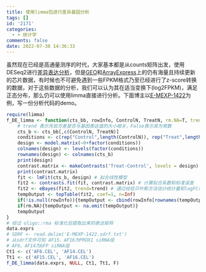 ```yaml
---
title: 使用limma包进行差异基因分析
tags: []
id: '2171'
categories:
  - - 统计学
comments: false
date: 2022-07-30 14:36:33
---
```


虽然现在已经是高通量测序的时代，大家基本都是从counts矩阵出发，使用DESeq2进行[差异表达分析](https://occdn.limour.top/2132.html)，但是[GEO](https://www.ncbi.nlm.nih.gov/geo/)和[ArrayExpress](https://www.ebi.ac.uk/arrayexpress/)上的仍有海量且持续更新的芯片数据，有时候也不可避免遇到一些FPKM格式乃至已经进行了z-score转换的数据，对于这些数据的分析，我们可以认为其在适当变换下(log2FPKM)，满足正态分布，那么仍可以使用limma直接进行分析。下面博主以[E-MEXP-1422](https://occdn.limour.top/2165.html)为例，写一份分析代码的demo。

```R
require(limma)
f_DE_limma <- function(cts_bb, rowInfo, ControlN, TreatN, rm.NA=T, trend=T){
    # trend 表示先验方差是否与基因表达值的大小相关，False表示其为常数
    cts_b <- cts_bb[,c(ControlN, TreatN)]
    conditions <- c(rep("Control",length(ControlN)), rep("Treat",length(TreatN)))
    design <- model.matrix(~0+factor(conditions))
    colnames(design) <- levels(factor(conditions))
    rownames(design) <- colnames(cts_b)
    print(design)
    contrast.matrix <- makeContrasts('Treat-Control', levels = design)
    print(contrast.matrix)
    fit <- lmFit(cts_b, design) # 拟合线性模型
    fit2 <- contrasts.fit(fit, contrast.matrix) # 计算拟合系数和标准误差
    fit2 <- eBayes(fit2, trend=trend) # 通过经验贝叶斯方法估计统计量和logFC值
    tempOutput <- topTable(fit2, coef=1, n=Inf)
    if(!is.null(rowInfo)){tempOutput <- cbind(rowInfo[rownames(tempOutput),], tempOutput)}
    if(rm.NA){tempOutput <- na.omit(tempOutput)}
    tempOutput
}
# 经过 oligo::rma 标准化后提取出来的表达矩阵
data.exprs
# SDRF <- read.delim('E-MEXP-1422.sdrf.txt') 
# 从sdrf文件可知 AF15、AF16为PROX1 siRNA组
# AF6、AF14为GFP siRNA组
Ct1 <- c('AF6.CEL', 'AF14.CEL')
Tt1 <- c('AF15.CEL', 'AF16.CEL')
f_DE_limma(data.exprs, NULL, Ct1, Tt1, F)
```